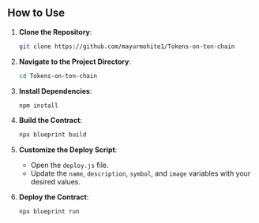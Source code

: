 ## How to Use

1. **Clone the Repository**:

    ```bash
    git clone https://github.com/mayurmohite1/Tokens-on-ton-chain
    ```

2. **Navigate to the Project Directory**:

    ```bash
    cd Tokens-on-ton-chain
    ```

3. **Install Dependencies**:

    ```bash
    npm install
    ```

4. **Build the Contract**:

    ```bash
    npx blueprint build
    ```

5. **Customize the Deploy Script**:

    - Open the `deploy.js` file.
    - Update the `name`, `description`, `symbol`, and `image` variables with your desired values.

6. **Deploy the Contract**:
    ```bash
    npx blueprint run
    ```
